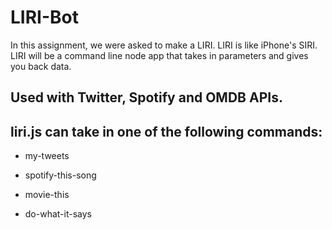 # LIRI-Bot
In this assignment, we were asked to make a LIRI. LIRI is like iPhone's SIRI. LIRI will be a command line node app that takes in parameters and gives you back data.

## Used with Twitter, Spotify and OMDB APIs.

## liri.js can take in one of the following commands:

- my-tweets

- spotify-this-song

- movie-this

- do-what-it-says
